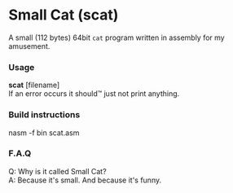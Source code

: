 # Small Cat (scat)
A small (112 bytes) 64bit `cat` program written in assembly for my amusement.

### Usage
**scat** [filename]  
If an error occurs it should™ just not print anything.

### Build instructions
nasm -f bin scat.asm

### F.A.Q
Q: Why is it called Small Cat?  
A: Because it's small. And because it's funny.  
